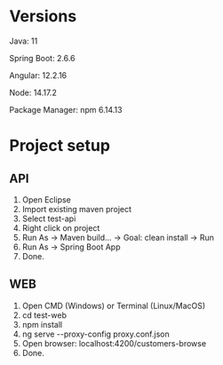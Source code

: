 # Versions
Java: 11 

Spring Boot: 2.6.6

Angular: 12.2.16

Node: 14.17.2

Package Manager: npm 6.14.13

# Project setup
## API
1. Open Eclipse
2. Import existing maven project
3. Select test-api
4. Right click on project
5. Run As -> Maven build... -> Goal: clean install -> Run
6. Run As -> Spring Boot App
7. Done.

## WEB
1. Open CMD (Windows) or Terminal (Linux/MacOS)
2. cd test-web 
3. npm install 
4. ng serve --proxy-config proxy.conf.json
5. Open browser: localhost:4200/customers-browse
6. Done. 


